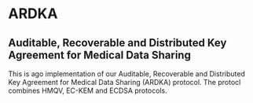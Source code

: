 # ARDKA


## Auditable, Recoverable and Distributed Key Agreement for Medical Data Sharing

This is ago implementation of our Auditable, Recoverable and Distributed Key Agreement for Medical Data Sharing (ARDKA) protocol. The protocl combines HMQV, EC-KEM and ECDSA protocols.